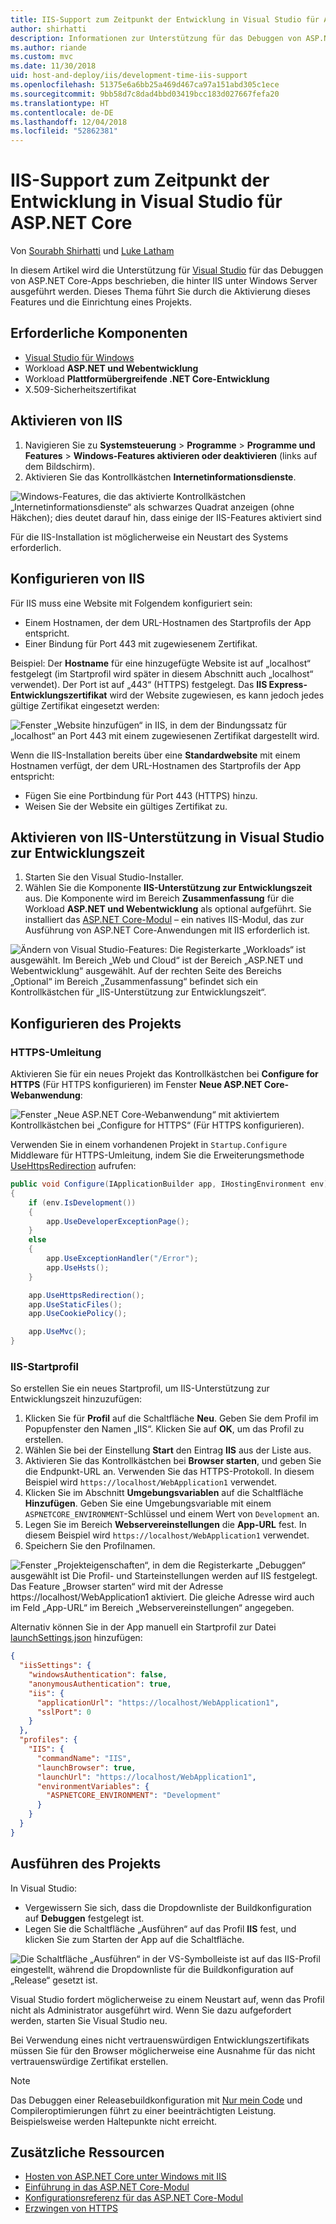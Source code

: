 ```yaml
---
title: IIS-Support zum Zeitpunkt der Entwicklung in Visual Studio für ASP.NET Core
author: shirhatti
description: Informationen zur Unterstützung für das Debuggen von ASP.NET Core-Apps, wenn diese hinter IIS unter Windows Server ausgeführt werden.
ms.author: riande
ms.custom: mvc
ms.date: 11/30/2018
uid: host-and-deploy/iis/development-time-iis-support
ms.openlocfilehash: 51375e6a6bb25a469d467ca97a151abd305c1ece
ms.sourcegitcommit: 9bb58d7c8dad4bbd03419bcc183d027667fefa20
ms.translationtype: HT
ms.contentlocale: de-DE
ms.lasthandoff: 12/04/2018
ms.locfileid: "52862381"
---
```

# <a name="development-time-iis-support-in-visual-studio-for-aspnet-core"></a>IIS-Support zum Zeitpunkt der Entwicklung in Visual Studio für ASP.NET Core

Von [Sourabh Shirhatti](https://twitter.com/sshirhatti) und [Luke Latham](https://github.com/guardrex)

In diesem Artikel wird die Unterstützung für [Visual Studio](https://www.visualstudio.com/vs/) für das Debuggen von ASP.NET Core-Apps beschrieben, die hinter IIS unter Windows Server ausgeführt werden. Dieses Thema führt Sie durch die Aktivierung dieses Features und die Einrichtung eines Projekts.

## <a name="prerequisites"></a>Erforderliche Komponenten

* [Visual Studio für Windows](https://www.microsoft.com/net/download/windows)
* Workload **ASP.NET und Webentwicklung**
* Workload **Plattformübergreifende .NET Core-Entwicklung**
* X.509-Sicherheitszertifikat

## <a name="enable-iis"></a>Aktivieren von IIS

1. Navigieren Sie zu **Systemsteuerung** > **Programme** > **Programme und Features** > **Windows-Features aktivieren oder deaktivieren** (links auf dem Bildschirm).
1. Aktivieren Sie das Kontrollkästchen **Internetinformationsdienste**.

![Windows-Features, die das aktivierte Kontrollkästchen „Internetinformationsdienste“ als schwarzes Quadrat anzeigen (ohne Häkchen); dies deutet darauf hin, dass einige der IIS-Features aktiviert sind](development-time-iis-support/_static/enable_iis.png)

Für die IIS-Installation ist möglicherweise ein Neustart des Systems erforderlich.

## <a name="configure-iis"></a>Konfigurieren von IIS

Für IIS muss eine Website mit Folgendem konfiguriert sein:

* Einem Hostnamen, der dem URL-Hostnamen des Startprofils der App entspricht.
* Einer Bindung für Port 443 mit zugewiesenem Zertifikat.

Beispiel: Der **Hostname** für eine hinzugefügte Website ist auf „localhost“ festgelegt (im Startprofil wird später in diesem Abschnitt auch „localhost“ verwendet). Der Port ist auf „443“ (HTTPS) festgelegt. Das **IIS Express-Entwicklungszertifikat** wird der Website zugewiesen, es kann jedoch jedes gültige Zertifikat eingesetzt werden:

![Fenster „Website hinzufügen“ in IIS, in dem der Bindungssatz für „localhost“ an Port 443 mit einem zugewiesenen Zertifikat dargestellt wird.](development-time-iis-support/_static/add-website-window.png)

Wenn die IIS-Installation bereits über eine **Standardwebsite** mit einem Hostnamen verfügt, der dem URL-Hostnamen des Startprofils der App entspricht:

* Fügen Sie eine Portbindung für Port 443 (HTTPS) hinzu.
* Weisen Sie der Website ein gültiges Zertifikat zu.

## <a name="enable-development-time-iis-support-in-visual-studio"></a>Aktivieren von IIS-Unterstützung in Visual Studio zur Entwicklungszeit

1. Starten Sie den Visual Studio-Installer.
1. Wählen Sie die Komponente **IIS-Unterstützung zur Entwicklungszeit** aus. Die Komponente wird im Bereich **Zusammenfassung** für die Workload **ASP.NET und Webentwicklung** als optional aufgeführt. Sie installiert das [ASP.NET Core-Modul](xref:fundamentals/servers/aspnet-core-module) – ein natives IIS-Modul, das zur Ausführung von ASP.NET Core-Anwendungen mit IIS erforderlich ist.

![Ändern von Visual Studio-Features: Die Registerkarte „Workloads“ ist ausgewählt. Im Bereich „Web und Cloud“ ist der Bereich „ASP.NET und Webentwicklung“ ausgewählt. Auf der rechten Seite des Bereichs „Optional“ im Bereich „Zusammenfassung“ befindet sich ein Kontrollkästchen für „IIS-Unterstützung zur Entwicklungszeit“.](development-time-iis-support/_static/development_time_support.png)

## <a name="configure-the-project"></a>Konfigurieren des Projekts

### <a name="https-redirection"></a>HTTPS-Umleitung

Aktivieren Sie für ein neues Projekt das Kontrollkästchen bei **Configure for HTTPS** (Für HTTPS konfigurieren) im Fenster **Neue ASP.NET Core-Webanwendung**:

![Fenster „Neue ASP.NET Core-Webanwendung“ mit aktiviertem Kontrollkästchen bei „Configure for HTTPS“ (Für HTTPS konfigurieren).](development-time-iis-support/_static/new-app.png)

Verwenden Sie in einem vorhandenen Projekt in `Startup.Configure` Middleware für HTTPS-Umleitung, indem Sie die Erweiterungsmethode [UseHttpsRedirection](/dotnet/api/microsoft.aspnetcore.builder.httpspolicybuilderextensions.usehttpsredirection) aufrufen:

```csharp
public void Configure(IApplicationBuilder app, IHostingEnvironment env)
{
    if (env.IsDevelopment())
    {
        app.UseDeveloperExceptionPage();
    }
    else
    {
        app.UseExceptionHandler("/Error");
        app.UseHsts();
    }

    app.UseHttpsRedirection();
    app.UseStaticFiles();
    app.UseCookiePolicy();

    app.UseMvc();
}
```

### <a name="iis-launch-profile"></a>IIS-Startprofil

So erstellen Sie ein neues Startprofil, um IIS-Unterstützung zur Entwicklungszeit hinzuzufügen:

1. Klicken Sie für **Profil** auf die Schaltfläche **Neu**. Geben Sie dem Profil im Popupfenster den Namen „IIS“. Klicken Sie auf **OK**, um das Profil zu erstellen.
1. Wählen Sie bei der Einstellung **Start** den Eintrag **IIS** aus der Liste aus.
1. Aktivieren Sie das Kontrollkästchen bei **Browser starten**, und geben Sie die Endpunkt-URL an. Verwenden Sie das HTTPS-Protokoll. In diesem Beispiel wird `https://localhost/WebApplication1` verwendet.
1. Klicken Sie im Abschnitt **Umgebungsvariablen** auf die Schaltfläche **Hinzufügen**. Geben Sie eine Umgebungsvariable mit einem `ASPNETCORE_ENVIRONMENT`-Schlüssel und einem Wert von `Development` an.
1. Legen Sie im Bereich **Webservereinstellungen** die **App-URL** fest. In diesem Beispiel wird `https://localhost/WebApplication1` verwendet.
1. Speichern Sie den Profilnamen.

![Fenster „Projekteigenschaften“, in dem die Registerkarte „Debuggen“ ausgewählt ist Die Profil- und Starteinstellungen werden auf IIS festgelegt. Das Feature „Browser starten“ wird mit der Adresse https://localhost/WebApplication1 aktiviert. Die gleiche Adresse wird auch im Feld „App-URL“ im Bereich „Webservereinstellungen“ angegeben.](development-time-iis-support/_static/project_properties.png)

Alternativ können Sie in der App manuell ein Startprofil zur Datei [launchSettings.json](http://json.schemastore.org/launchsettings) hinzufügen:

```json
{
  "iisSettings": {
    "windowsAuthentication": false,
    "anonymousAuthentication": true,
    "iis": {
      "applicationUrl": "https://localhost/WebApplication1",
      "sslPort": 0
    }
  },
  "profiles": {
    "IIS": {
      "commandName": "IIS",
      "launchBrowser": true,
      "launchUrl": "https://localhost/WebApplication1",
      "environmentVariables": {
        "ASPNETCORE_ENVIRONMENT": "Development"
      }
    }
  }
}
```

## <a name="run-the-project"></a>Ausführen des Projekts

In Visual Studio:

* Vergewissern Sie sich, dass die Dropdownliste der Buildkonfiguration auf **Debuggen** festgelegt ist.
* Legen Sie die Schaltfläche „Ausführen“ auf das Profil **IIS** fest, und klicken Sie zum Starten der App auf die Schaltfläche.

![Die Schaltfläche „Ausführen“ in der VS-Symbolleiste ist auf das IIS-Profil eingestellt, während die Dropdownliste für die Buildkonfiguration auf „Release“ gesetzt ist.](development-time-iis-support/_static/toolbar.png)

Visual Studio fordert möglicherweise zu einem Neustart auf, wenn das Profil nicht als Administrator ausgeführt wird. Wenn Sie dazu aufgefordert werden, starten Sie Visual Studio neu.

Bei Verwendung eines nicht vertrauenswürdigen Entwicklungszertifikats müssen Sie für den Browser möglicherweise eine Ausnahme für das nicht vertrauenswürdige Zertifikat erstellen.

> [!NOTE]
> Das Debuggen einer Releasebuildkonfiguration mit [Nur mein Code](/visualstudio/debugger/just-my-code) und Compileroptimierungen führt zu einer beeinträchtigten Leistung. Beispielsweise werden Haltepunkte nicht erreicht.

## <a name="additional-resources"></a>Zusätzliche Ressourcen

* [Hosten von ASP.NET Core unter Windows mit IIS](xref:host-and-deploy/iis/index)
* [Einführung in das ASP.NET Core-Modul](xref:fundamentals/servers/aspnet-core-module)
* [Konfigurationsreferenz für das ASP.NET Core-Modul](xref:host-and-deploy/aspnet-core-module)
* [Erzwingen von HTTPS](xref:security/enforcing-ssl)
